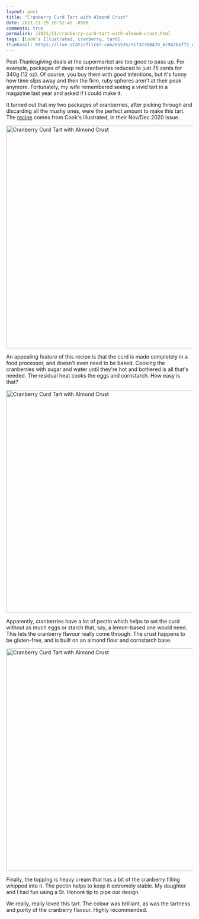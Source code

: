 ```yaml
---
layout: post
title: "Cranberry Curd Tart with Almond Crust"
date: 2021-11-29 20:52:45 -0500
comments: true
permalink: /2021/11/cranberry-curd-tart-with-almond-crust.html
tags: [Cook's Illustrated, cranberry, tart]
thumbnail: https://live.staticflickr.com/65535/51732368478_6c947baff2_q.jpg
---
```


Post-Thanksgiving deals at the supermarket are too good to pass up.
For example, packages of deep red cranberries reduced to just 75
cents for 340g (12 oz). Of course, you buy them with good intentions,
but it's funny how time slips away and then the firm, ruby spheres aren't
at their peak anymore. Fortunately, my wife remembered seeing a vivid
tart in a magazine last year and asked if I could make it.

It turned out that my two packages of cranberries, after picking through
and discarding all the mushy ones, were the perfect amount to make
this tart. The [recipe](https://piedmontgrocery.com/cranberry-curd-tart/)
comes from Cook's Illustrated, in their Nov/Dec 2020 issue.

<a data-flickr-embed="true" href="https://www.flickr.com/photos/gnuf/51732123731/in/dateposted/" title="Cranberry Curd Tart with Almond Crust"><img src="https://live.staticflickr.com/65535/51732123731_a4897302a5_c.jpg" width="800" height="600" alt="Cranberry Curd Tart with Almond Crust"></a><script async src="//embedr.flickr.com/assets/client-code.js" charset="utf-8"></script>

An appealing feature of this recipe is that the curd is made completely
in a food processor, and doesn't even need to be baked. Cooking the
cranberries with sugar and water until they're hot and bothered is
all that's needed. The residual heat cooks the eggs and cornstarch.
How easy is that?

<a data-flickr-embed="true" href="https://www.flickr.com/photos/gnuf/51732123731/in/dateposted/" title="Cranberry Curd Tart with Almond Crust"><img src="https://live.staticflickr.com/65535/51732123731_a4897302a5_c.jpg" width="800" height="600" alt="Cranberry Curd Tart with Almond Crust"></a><script async src="//embedr.flickr.com/assets/client-code.js" charset="utf-8"></script>

Apparently, cranberries have a lot of pectin which helps to set the
curd without as much eggs or starch that, say, a lemon-based one 
would need. This lets the cranberry flavour really come through.
The crust happens to be gluten-free, and is built on an almond
flour and cornstarch base.

<a data-flickr-embed="true" href="https://www.flickr.com/photos/gnuf/51732778049/in/photostream/" title="Cranberry Curd Tart with Almond Crust"><img src="https://live.staticflickr.com/65535/51732778049_855bc567d7_c.jpg" width="800" height="600" alt="Cranberry Curd Tart with Almond Crust"></a><script async src="//embedr.flickr.com/assets/client-code.js" charset="utf-8"></script>

Finally, the topping is heavy cream that has a bit of the cranberry
filling whipped into it. The pectin helps to keep it extremely stable.
My daughter and I had fun using a St. Honoré tip to pipe our design.

We really, really loved this tart. The colour was brilliant, as was the
tartness and purity of the cranberry flavour. Highly recommended.

